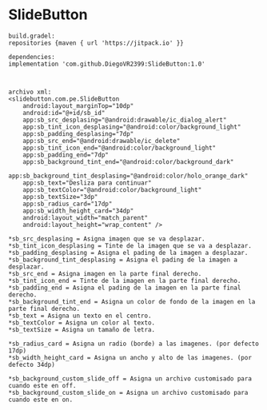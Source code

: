 # SlideButton

    build.gradel:
    repositories {maven { url 'https://jitpack.io' }}
    
    dependencies:
    implementation 'com.github.DiegoVR2399:SlideButton:1.0'
    
    
    
    archivo xml:
    <slidebutton.com.pe.SlideButton
        android:layout_marginTop="10dp"
        android:id="@+id/sb_id"
        app:sb_src_desplasing="@android:drawable/ic_dialog_alert"
        app:sb_tint_icon_desplasing="@android:color/background_light"
        app:sb_padding_desplasing="7dp"
        app:sb_src_end="@android:drawable/ic_delete"
        app:sb_tint_icon_end="@android:color/background_light"
        app:sb_padding_end="7dp"
        app:sb_background_tint_end="@android:color/background_dark"
        app:sb_background_tint_desplasing="@android:color/holo_orange_dark"
        app:sb_text="Desliza para continuar"
        app:sb_textColor="@android:color/background_light"
        app:sb_textSize="3dp"
        app:sb_radius_card="17dp"
        app:sb_width_height_card="34dp"
        android:layout_width="match_parent"
        android:layout_height="wrap_content" />
    
    *sb_src_desplasing = Asigna imagen que se va desplazar.
    *sb_tint_icon_desplasing = Tinte de la imagen que se va a desplazar.
    *sb_padding_desplasing = Asigna el pading de la imagen a desplazar.
    *sb_background_tint_desplasing = Asigna el pading de la imagen a desplazar.
    *sb_src_end = Asigna imagen en la parte final derecho.
    *sb_tint_icon_end = Tinte de la imagen en la parte final derecho.
    *sb_padding_end = Asigna el pading de la imagen en la parte final derecho.
    *sb_background_tint_end = Asigna un color de fondo de la imagen en la parte final derecho.
    *sb_text = Asigna un texto en el centro.
    *sb_textColor = Asigna un color al texto.
    *sb_textSize = Asigna un tamaño de letra.
    
    *sb_radius_card = Asigna un radio (borde) a las imagenes. (por defecto 17dp)
    *sb_width_height_card = Asigna un ancho y alto de las imagenes. (por defecto 34dp)
    
    *sb_background_custom_slide_off = Asigna un archivo customisado para cuando este en off.
    *sb_background_custom_slide_on = Asigna un archivo customisado para cuando este en on.
